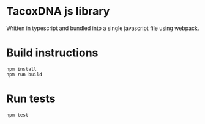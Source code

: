 # TacoxDNA js library
Written in typescript and bundled into a single javascript file using webpack.

# Build instructions
```
npm install
npm run build
```

# Run tests
```
npm test
```

